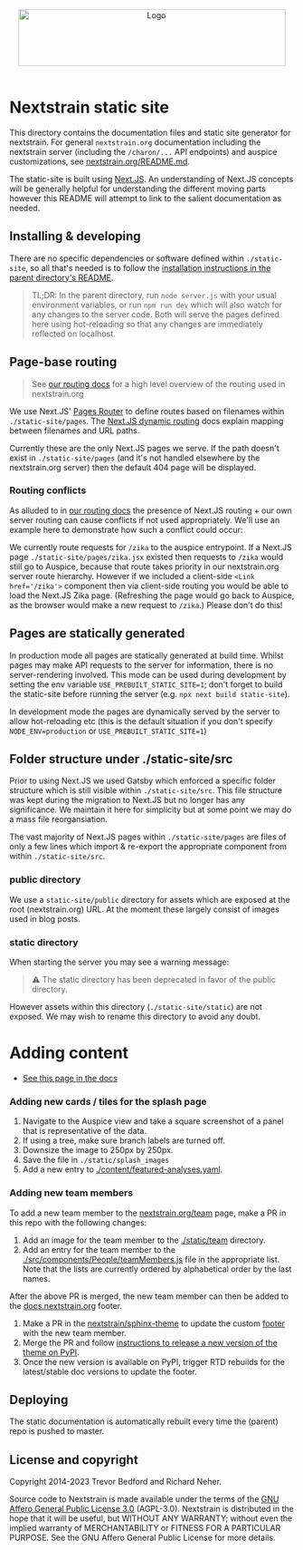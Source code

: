 <div align="center">
    <img src="static/logos/nextstrain_should_be_svg.png" alt="Logo" width='472px' height='100px'/>
</div>

<br/>

# Nextstrain static site
This directory contains the documentation files and static site generator for nextstrain.
For general `nextstrain.org` documentation including the nextstrain server (including the `/charon/...` API endpoints) and auspice customizations, see [nextstrain.org/README.md](../README.md).

The static-site is built using [Next.JS](https://nextjs.org/).
An understanding of Next.JS concepts will be generally helpful for understanding the different moving parts however this README will attempt to link to the salient documentation as needed.


## Installing & developing

There are no specific dependencies or software defined within `./static-site`, so all that's needed is to follow the [installation instructions in the parent directory's README](../README.md#build-nextstrainorg-locally).

> TL;DR: In the parent directory, run `node server.js` with your usual environment variables, or run `npm run dev` which will also watch for any changes to the server code. Both will serve the pages defined here using hot-reloading so that any changes are immediately reflected on localhost.

## Page-base routing

> See [our routing docs](https://docs.nextstrain.org/projects/nextstrain-dot-org/en/latest/routing.html) for a high level overview of the routing used in nextstrain.org

We use Next.JS' [Pages Router](https://nextjs.org/docs/pages) to define routes based on filenames within `./static-site/pages`.
The [Next.JS dynamic routing](https://nextjs.org/docs/pages/building-your-application/routing/dynamic-routes) docs explain mapping between filenames and URL paths.

Currently these are the only Next.JS pages we serve. If the path doesn't exist in `./static-site/pages` (and it's not handled elsewhere by the nextstrain.org server) then the default 404 page will be displayed.


### Routing conflicts

As alluded to in [our routing docs](https://docs.nextstrain.org/projects/nextstrain-dot-org/en/latest/routing.html) the presence of Next.JS routing + our own server routing can cause conflicts if not used appropriately.
We'll use an example here to demonstrate how such a conflict could occur:

We currently route requests for `/zika` to the auspice entrypoint.
If a Next.JS page `./static-site/pages/zika.jsx` existed then requests to `/zika` would still go to Auspice, because that route takes priority in our nextstrain.org server route hierarchy.
However if we included a client-side `<Link href='/zika'>` component then via client-side routing you would be able to load the Next.JS Zika page. (Refreshing the page would go back to Auspice, as the browser would make a new request to `/zika`.)
Please don't do this!


## Pages are statically generated

In production mode all pages are statically generated at build time.
Whilst pages may make API requests to the server for information, there is no server-rendering involved.
This mode can be used during development by setting the env variable `USE_PREBUILT_STATIC_SITE=1`; don't forget to build the static-site before running the server (e.g. `npx next build static-site`).

In development mode the pages are dynamically served by the server to allow hot-reloading etc (this is the default situation if you don't specify `NODE_ENV=production` or `USE_PREBUILT_STATIC_SITE=1`)

## Folder structure under ./static-site/src

Prior to using Next.JS we used Gatsby which enforced a specific folder structure which is still visible within `./static-site/src`.
This file structure was kept during the migration to Next.JS but no longer has any significance.
We maintain it here for simplicity but at some point we may do a mass file reorgansiation.

The vast majority of Next.JS pages within `./static-site/pages` are files of only a few lines which import & re-export the appropriate component from within `./static-site/src`.

### public directory

We use a `static-site/public` directory for assets which are exposed at the root (nextstrain.org) URL.
At the moment these largely consist of images used in blog posts.

### static directory

When starting the server you may see a warning message:

> ⚠ The static directory has been deprecated in favor of the public directory.

However assets within this directory (`./static-site/static`) are not exposed.
We may wish to rename this directory to avoid any doubt.

# Adding content
* [See this page in the docs](https://nextstrain.org/docs/contributing/documentation)

### Adding new cards / tiles for the splash page
1. Navigate to the Auspice view and take a square screenshot of a panel that is representative of the data.
2. If using a tree, make sure branch labels are turned off.
3. Downsize the image to 250px by 250px.
4. Save the file in `./static/splash_images`
5. Add a new entry to [./content/featured-analyses.yaml](./content/featured-analyses.yaml).

### Adding new team members

To add a new team member to the [nextstrain.org/team](https://nextstrain.org/team) page, make a PR in this repo with the following changes:
1. Add an image for the team member to the [./static/team](./static/team) directory.
2. Add an entry for the team member to the [./src/components/People/teamMembers.js](./src/components/People/teamMembers.js) file in the appropriate list.
   Note that the lists are currently ordered by alphabetical order by the last names.

After the above PR is merged, the new team member can then be added to the [docs.nextstrain.org](https://docs.nextstrain.org) footer.
1. Make a PR in the [nextstrain/sphinx-theme](https://github.com/nextstrain/sphinx-theme) to update the custom [footer](https://github.com/nextstrain/sphinx-theme/blob/main/lib/nextstrain/sphinx/theme/footer.html) with the new team member.
2. Merge the PR and follow [instructions to release a new version of the theme on PyPI](https://github.com/nextstrain/sphinx-theme#releasing).
3. Once the new version is available on PyPI, trigger RTD rebuilds for the latest/stable doc versions to update the footer.


## Deploying
The static documentation is automatically rebuilt every time the (parent) repo is pushed to master.


## License and copyright

Copyright 2014-2023 Trevor Bedford and Richard Neher.

Source code to Nextstrain is made available under the terms of the [GNU Affero General Public License 3.0](../LICENSE) (AGPL-3.0). Nextstrain is distributed in the hope that it will be useful, but WITHOUT ANY WARRANTY; without even the implied warranty of MERCHANTABILITY or FITNESS FOR A PARTICULAR PURPOSE.  See the GNU Affero General Public License for more details.
